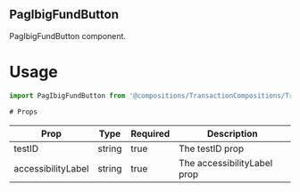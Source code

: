 ## PagIbigFundButton
PagIbigFundButton component.

# Usage
```js
import PagIbigFundButton from '@compositions/TransactionCompositions/TransactionButtons/PagIbigFundButton';

# Props
```
Prop                      | Type                  | Required                | Description
--------------------------|-----------------------|-------------------------|--------------------------
testID                    | string                | true                    | The testID prop
accessibilityLabel        | string                | true                    | The accessibilityLabel prop
